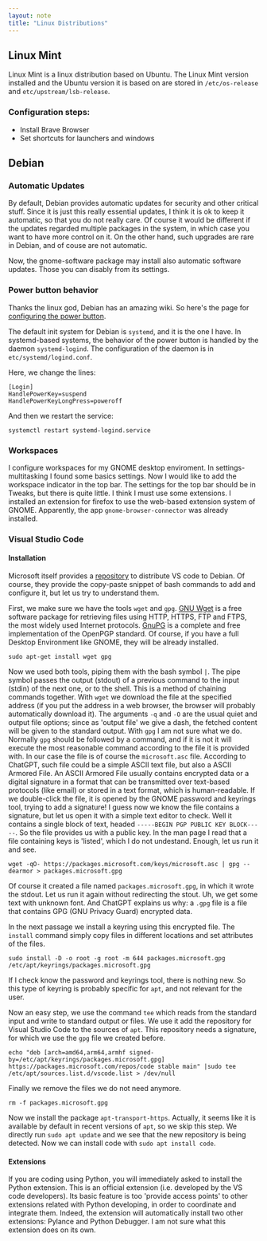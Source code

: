 ```yaml
---
layout: note
title: "Linux Distributions"
---
```


## Linux Mint

Linux Mint is a linux distribution based on Ubuntu.
The Linux Mint version installed and the Ubuntu version it is based on are stored in `/etc/os-release` and `etc/upstream/lsb-release`.

### Configuration steps:
- Install Brave Browser
- Set shortcuts for launchers and windows


## Debian 

### Automatic Updates
By default, Debian provides automatic updates for security and other critical stuff.
Since it is just this really essential updates, I think it is ok to keep it automatic, so that you do not really care.
Of course it would be different if the updates regarded multiple packages in the system, in which case you want to have more control on it.
On the other hand, such upgrades are rare in Debian, and of couse are not automatic.

Now, the gnome-software package may install also automatic software updates. 
Those you can disably from its settings.

### Power button behavior

Thanks the linux god, Debian has an amazing wiki. 
So here's the page for [configuring the power button](https://wiki.debian.org/ConfigurePowerButton).

The default init system for Debian is `systemd`, and it is the one I have.
In systemd-based systems, the behavior of the power button is handled by the daemon `systemd-logind`.
The configuration of the daemon is in `etc/systemd/logind.conf`.

Here, we change the lines:
```
[Login]
HandlePowerKey=suspend
HandlePowerKeyLongPress=poweroff
```

And then we restart the service:
```
systemctl restart systemd-logind.service
```


### Workspaces

I configure workspaces for my GNOME desktop enviroment.
In settings-multitasking I found some basics settings.
Now I would like to add the workspace indicator in the top bar.
The settings for the top bar should be in Tweaks, but there is quite little.
I think I must use some extensions.
I installed an extension for firefox to use the web-based extension system of GNOME.
Apparently, the app `gnome-browser-connector` was already installed.

### Visual Studio Code

#### Installation

Microsoft itself provides a [repository](https://code.visualstudio.com/docs/setup/linux#_install-vs-code-on-linux) to distribute VS code to Debian.
Of course, they provide the copy-paste snippet of bash commands to add and configure it, but let us try to understand them.

First, we make sure we have the tools `wget` and `gpg`.
[GNU Wget](https://www.gnu.org/software/wget/) is a free software package for retrieving files using HTTP, HTTPS, FTP and FTPS, the most widely used Internet protocols.
[GnuPG](https://gnupg.org/) is a complete and free implementation of the OpenPGP standard.
Of course, if you have a full Desktop Environment like GNOME, they will be already installed.
```
sudo apt-get install wget gpg
```

Now we used both tools, piping them with the bash symbol `|`.
The pipe symbol passes the output (stdout) of a previous command to the input (stdin) of the next one, or to the shell. 
This is a method of chaining commands together.
With `wget` we download the file at the specified address (if you put the address in a web browser, the browser will 
probably automatically download it).
The arguments `-q` and `-O` are the usual quiet and output file options; since as 'output file' we give a dash, 
the fetched content will be given to the standard output.
With `gpg` I am not sure what we do. 
Normally `gpg` should be followed by a command, and if it is not it will execute the most reasonable command according
to the file it is provided with.
In our case the file is of course the `microsoft.asc` file.
According to ChatGPT, such file could be a simple ASCII text file, but also a ASCII Armored File.
An ASCII Armored File usually contains encrypted data or a digital signature in a format that can be transmitted over text-based protocols (like email) or stored in a text format, which is human-readable.
If we double-click the file, it is opened by the GNOME password and keyrings tool, trying to add a signature!
I guess now we know the file contains a signature, but let us open it with a simple text editor to check.
Well it contains a single block of text, headed `-----BEGIN PGP PUBLIC KEY BLOCK-----`.
So the file provides us with a public key.
In the man page I read that a file containing keys is 'listed', which I do not undestand.
Enough, let us run it and see.
```
wget -qO- https://packages.microsoft.com/keys/microsoft.asc | gpg --dearmor > packages.microsoft.gpg
```
Of course it created a file named `packages.microsoft.gpg`, in which it wrote the stdout.
Let us run it again without redirecting the stout.
Uh, we get some text with unknown font. 
And ChatGPT explains us why: a `.gpg` file is a file that contains GPG (GNU Privacy Guard) encrypted data.

In the next passage we install a keyring using this encrypted file.
The `install` command simply copy files in different locations and set attributes of the files.

```
sudo install -D -o root -g root -m 644 packages.microsoft.gpg /etc/apt/keyrings/packages.microsoft.gpg
```
If I check know the password and keyrings tool, there is nothing new. So this type of keyring is probably specific for
`apt`, and not relevant for the user. 

Now an easy step, we use the command `tee` which reads from the standard input and write to standard output or files.
We use it add the repository for Visual Studio Code to the sources of `apt`. 
This repository needs a signature, for which we use the `gpg` file we created before.
```
echo "deb [arch=amd64,arm64,armhf signed-by=/etc/apt/keyrings/packages.microsoft.gpg] https://packages.microsoft.com/repos/code stable main" |sudo tee /etc/apt/sources.list.d/vscode.list > /dev/null
```

Finally we remove the files we do not need anymore.
```
rm -f packages.microsoft.gpg
```

Now we install the package `apt-transport-https`. 
Actually, it seems like it is available by default in recent versions of `apt`, so we skip this step.
We directly run `sudo apt update` and we see that the new repository is being detected.
Now we can install code with `sudo apt install code`.


#### Extensions

If you are coding using Python, you will immediately asked to install the Python extension.
This is an official extension (i.e. developed by the VS code developers).
Its basic feature is too 'provide access points' to other extensions related with Python developing, in order to coordinate and integrate them.
Indeed, the extension will automatically install two other extensions: Pylance and Python Debugger.
I am not sure what this extension does on its own.

